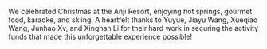 We celebrated Christmas at the Anji Resort, enjoying hot springs, gourmet food, karaoke, and skiing. A heartfelt thanks to Yuyue, Jiayu Wang, Xueqiao Wang, Junhao Xv, and Xinghan Li for their hard work in securing the activity funds that made this unforgettable experience possible!
